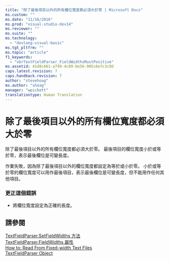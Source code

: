 ```yaml
---
title: "除了最後項目以外的所有欄位寬度都必須大於零 | Microsoft Docs"
ms.custom: ""
ms.date: "11/16/2016"
ms.prod: "visual-studio-dev14"
ms.reviewer: ""
ms.suite: ""
ms.technology: 
  - "devlang-visual-basic"
ms.tgt_pltfrm: ""
ms.topic: "article"
f1_keywords: 
  - "vbrTextFieldParser_FieldWidthsMustPositive"
ms.assetid: 41d8c661-a749-4c89-be56-905c6e7c3c9d
caps.latest.revision: 7
caps.handback.revision: 7
author: "stevehoag"
ms.author: "shoag"
manager: "wpickett"
translationtype: Human Translation
---
```

# 除了最後項目以外的所有欄位寬度都必須大於零
除了最後項目以外的所有欄位寬度都必須大於零。 最後項目的欄位寬度小於或等於零，表示最後欄位是可變長度。  
  
 作業失敗，因為除了最後項目以外的欄位寬度都設定為等於或小於零。 小於或等於零的欄位寬度可以用作最後項目，表示最後欄位是可變長度，但不能用作任何其他項目。  
  
### 更正這個錯誤  
  
-   將欄位寬度設定為正確的長度。  
  
## 請參閱  
 [TextFieldParser.SetFieldWidths 方法](http://msdn.microsoft.com/zh-tw/958fed9f-e0f3-4fc5-83b4-386156bdf036)   
 [TextFieldParser.FieldWidths 屬性](http://msdn.microsoft.com/zh-tw/c6985360-60c6-494e-89e7-43b6b73f2597)   
 [How to: Read From Fixed\-width Text Files](../../visual-basic/developing-apps/programming/drives-directories-files/how-to-read-from-fixed-width-text-files.md)   
 [TextFieldParser Object](../../visual-basic/language-reference/objects/textfieldparser-object.md)